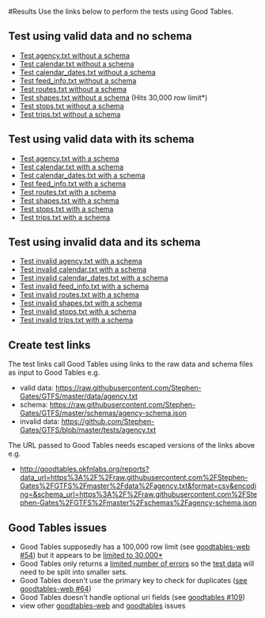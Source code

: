 #Results
Use the links below to perform the tests using Good Tables.

## Test using valid data and no schema
- [Test agency.txt without a schema](http://goodtables.okfnlabs.org/reports?data_url=https%3A%2F%2Fraw.githubusercontent.com%2FStephen-Gates%2FGTFS%2Fmaster%2Fdata%2Fagency.txt&format=csv&encoding=&schema_url=)
- [Test calendar.txt without a schema](http://goodtables.okfnlabs.org/reports?data_url=https%3A%2F%2Fraw.githubusercontent.com%2FStephen-Gates%2FGTFS%2Fmaster%2Fdata%2Fcalendar.txt&format=csv&encoding=&schema_url=)
- [Test calendar_dates.txt without a schema](http://goodtables.okfnlabs.org/reports?data_url=https%3A%2F%2Fraw.githubusercontent.com%2FStephen-Gates%2FGTFS%2Fmaster%2Fdata%2Fcalendar_dates.txt&format=csv&encoding=&schema_url=)
- [Test feed_info.txt without a schema](http://goodtables.okfnlabs.org/reports?data_url=https%3A%2F%2Fraw.githubusercontent.com%2FStephen-Gates%2FGTFS%2Fmaster%2Fdata%2Ffeed_info.txt&format=csv&encoding=&schema_url=)
- [Test routes.txt without a schema](http://goodtables.okfnlabs.org/reports?data_url=https%3A%2F%2Fraw.githubusercontent.com%2FStephen-Gates%2FGTFS%2Fmaster%2Fdata%2Froutes.txt&format=csv&encoding=&schema_url=)
- [Test shapes.txt without a schema](http://goodtables.okfnlabs.org/reports?data_url=https%3A%2F%2Fraw.githubusercontent.com%2FStephen-Gates%2FGTFS%2Fmaster%2Fdata%2Fshapes.txt&format=csv&encoding=&schema_url=) (Hits 30,000 row limit*)
- [Test stops.txt without a schema](http://goodtables.okfnlabs.org/reports?data_url=https%3A%2F%2Fraw.githubusercontent.com%2FStephen-Gates%2FGTFS%2Fmaster%2Fdata%2Fstops.txt&format=csv&encoding=&schema_url=)
- [Test trips.txt without a schema](http://goodtables.okfnlabs.org/reports?data_url=https%3A%2F%2Fraw.githubusercontent.com%2FStephen-Gates%2FGTFS%2Fmaster%2Fdata%2Ftrips.txt&format=csv&encoding=&schema_url=)

## Test using valid data with its schema
- [Test agency.txt with a schema](http://goodtables.okfnlabs.org/reports?data_url=https%3A%2F%2Fraw.githubusercontent.com%2FStephen-Gates%2FGTFS%2Fmaster%2Fdata%2Fagency.txt&format=csv&encoding=&schema_url=https%3A%2F%2Fraw.githubusercontent.com%2FStephen-Gates%2FGTFS%2Fmaster%2Fschemas%2Fagency-schema.json)
- [Test calendar.txt with a schema](http://goodtables.okfnlabs.org/reports?data_url=https%3A%2F%2Fraw.githubusercontent.com%2FStephen-Gates%2FGTFS%2Fmaster%2Fdata%2Fcalendar.txt&format=csv&encoding=&schema_url=https%3A%2F%2Fraw.githubusercontent.com%2FStephen-Gates%2FGTFS%2Fmaster%2Fschemas%2Fcalendar-schema.json)
- [Test calendar_dates.txt with a schema](http://goodtables.okfnlabs.org/reports?data_url=https%3A%2F%2Fraw.githubusercontent.com%2FStephen-Gates%2FGTFS%2Fmaster%2Fdata%2Fcalendar_dates.txt&format=csv&encoding=&schema_url=https%3A%2F%2Fraw.githubusercontent.com%2FStephen-Gates%2FGTFS%2Fmaster%2Fschemas%2Fcalendar_dates-schema.json)
- [Test feed_info.txt with a schema](http://goodtables.okfnlabs.org/reports?data_url=https%3A%2F%2Fraw.githubusercontent.com%2FStephen-Gates%2FGTFS%2Fmaster%2Fdata%2Ffeed_info.txt&format=csv&encoding=&schema_url=https%3A%2F%2Fraw.githubusercontent.com%2FStephen-Gates%2FGTFS%2Fmaster%2Fschemas%2Ffeed_info-schema.json)
- [Test routes.txt with a schema](http://goodtables.okfnlabs.org/reports?data_url=https%3A%2F%2Fraw.githubusercontent.com%2FStephen-Gates%2FGTFS%2Fmaster%2Fdata%2Froutes.txt&format=csv&encoding=&schema_url=https%3A%2F%2Fraw.githubusercontent.com%2FStephen-Gates%2FGTFS%2Fmaster%2Fschemas%2Froutes-schema.json)
- [Test shapes.txt with a schema](http://goodtables.okfnlabs.org/reports?data_url=https%3A%2F%2Fraw.githubusercontent.com%2FStephen-Gates%2FGTFS%2Fmaster%2Fdata%2Fshapes.txt&format=csv&encoding=&schema_url=https%3A%2F%2Fraw.githubusercontent.com%2FStephen-Gates%2FGTFS%2Fmaster%2Fschemas%2Fshapes-schema.json)  
- [Test stops.txt with a schema](http://goodtables.okfnlabs.org/reports?data_url=https%3A%2F%2Fraw.githubusercontent.com%2FStephen-Gates%2FGTFS%2Fmaster%2Fdata%2Fstops.txt&format=csv&encoding=&schema_url=https%3A%2F%2Fraw.githubusercontent.com%2FStephen-Gates%2FGTFS%2Fmaster%2Fschemas%2Fstops-schema.json)  
- [Test trips.txt with a schema](http://goodtables.okfnlabs.org/reports?data_url=https%3A%2F%2Fraw.githubusercontent.com%2FStephen-Gates%2FGTFS%2Fmaster%2Fdata%2Ftrips.txt&format=csv&encoding=&schema_url=https%3A%2F%2Fraw.githubusercontent.com%2FStephen-Gates%2FGTFS%2Fmaster%2Fschemas%2Ftrips-schema.json)  

## Test using invalid data and its schema
- [Test invalid agency.txt with a schema](http://goodtables.okfnlabs.org/reports?data_url=https%3A%2F%2Fraw.githubusercontent.com%2FStephen-Gates%2FGTFS%2Fmaster%2Ftests%2Fagency.txt&format=csv&encoding=&schema_url=https%3A%2F%2Fraw.githubusercontent.com%2FStephen-Gates%2FGTFS%2Fmaster%2Fschemas%2Fagency-schema.json)
- [Test invalid calendar.txt with a schema](http://goodtables.okfnlabs.org/reports?data_url=https%3A%2F%2Fraw.githubusercontent.com%2FStephen-Gates%2FGTFS%2Fmaster%2Ftests%2Fcalendar.txt&format=csv&encoding=&schema_url=https%3A%2F%2Fraw.githubusercontent.com%2FStephen-Gates%2FGTFS%2Fmaster%2Fschemas%2Fcalendar-schema.json)
- [Test invalid calendar_dates.txt with a schema](http://goodtables.okfnlabs.org/reports?data_url=https%3A%2F%2Fraw.githubusercontent.com%2FStephen-Gates%2FGTFS%2Fmaster%2Ftests%2Fcalendar_dates.txt&format=csv&encoding=&schema_url=https%3A%2F%2Fraw.githubusercontent.com%2FStephen-Gates%2FGTFS%2Fmaster%2Fschemas%2Fcalendar_dates-schema.json)
- [Test invalid feed_info.txt with a schema](http://goodtables.okfnlabs.org/reports?data_url=https%3A%2F%2Fraw.githubusercontent.com%2FStephen-Gates%2FGTFS%2Fmaster%2Ftests%2Ffeed_info.txt&format=csv&encoding=&schema_url=https%3A%2F%2Fraw.githubusercontent.com%2FStephen-Gates%2FGTFS%2Fmaster%2Fschemas%2Ffeed_info-schema.json)
- [Test invalid routes.txt with a schema](http://goodtables.okfnlabs.org/reports?data_url=https%3A%2F%2Fraw.githubusercontent.com%2FStephen-Gates%2FGTFS%2Fmaster%2Ftests%2Froutes.txt&format=csv&encoding=&schema_url=https%3A%2F%2Fraw.githubusercontent.com%2FStephen-Gates%2FGTFS%2Fmaster%2Fschemas%2Froutes-schema.json)
- [Test invalid shapes.txt with a schema](http://goodtables.okfnlabs.org/reports?data_url=https%3A%2F%2Fraw.githubusercontent.com%2FStephen-Gates%2FGTFS%2Fmaster%2Ftests%2Fshapes.txt&format=csv&encoding=&schema_url=https%3A%2F%2Fraw.githubusercontent.com%2FStephen-Gates%2FGTFS%2Fmaster%2Fschemas%2Fshapes-schema.json)
- [Test invalid stops.txt with a schema](http://goodtables.okfnlabs.org/reports?data_url=https%3A%2F%2Fraw.githubusercontent.com%2FStephen-Gates%2FGTFS%2Fmaster%2Ftests%2Fstops.txt&format=csv&encoding=&schema_url=https%3A%2F%2Fraw.githubusercontent.com%2FStephen-Gates%2FGTFS%2Fmaster%2Fschemas%2Fstops-schema.json)
- [Test invalid trips.txt with a schema](http://goodtables.okfnlabs.org/reports?data_url=https%3A%2F%2Fraw.githubusercontent.com%2FStephen-Gates%2FGTFS%2Fmaster%2Ftests%2Ftrips.txt&format=csv&encoding=&schema_url=https%3A%2F%2Fraw.githubusercontent.com%2FStephen-Gates%2FGTFS%2Fmaster%2Fschemas%2Ftrips-schema.json)

## Create test links
The test links call Good Tables using links to the raw data and schema files as input to Good Tables e.g.
  - valid data: https://raw.githubusercontent.com/Stephen-Gates/GTFS/master/data/agency.txt
  - schema: https://raw.githubusercontent.com/Stephen-Gates/GTFS/master/schemas/agency-schema.json
  - invalid data: https://github.com/Stephen-Gates/GTFS/blob/master/tests/agency.txt

The URL passed to Good Tables needs escaped versions of the links above e.g.
  - http://goodtables.okfnlabs.org/reports?data_url=https%3A%2F%2Fraw.githubusercontent.com%2FStephen-Gates%2FGTFS%2Fmaster%2Fdata%2Fagency.txt&format=csv&encoding=&schema_url=https%3A%2F%2Fraw.githubusercontent.com%2FStephen-Gates%2FGTFS%2Fmaster%2Fschemas%2Fagency-schema.json

## Good Tables issues
- Good Tables supposedly has a 100,000 row limit (see [goodtables-web #54](https://github.com/frictionlessdata/goodtables-web/issues/54)) but it appears to be [limited to 30,000*](https://github.com/frictionlessdata/goodtables-web#api)
- Good Tables only returns a [limited number of errors](https://github.com/frictionlessdata/goodtables-web/issues/66) so the [test data](https://github.com/Stephen-Gates/GTFS/tree/master/tests) will need to be split into smaller sets.
- Good Tables doesn't use the primary key to check for duplicates ([see goodtables-web #64](https://github.com/frictionlessdata/goodtables-web/issues/64))
- Good Tables doesn't handle optional uri fields (see [goodtables #109](https://github.com/frictionlessdata/goodtables/issues/109))
- view other [goodtables-web](https://github.com/frictionlessdata/goodtables-web/issues) and [goodtables](https://github.com/frictionlessdata/goodtables/issues) issues
